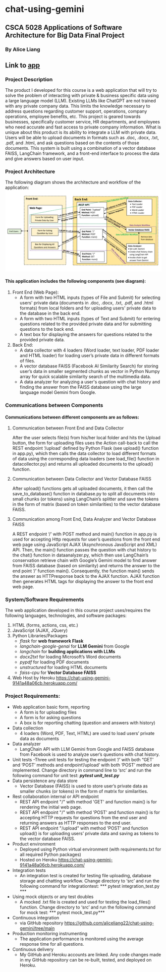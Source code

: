 # chat-using-gemini
## CSCA 5028 Applications of Software Architecture for Big Data Final Project
### By Alice Liang
## Link to [app](https://chat-using-gemini-9141a48a06cb.herokuapp.com/)

### Project Description

The product I developed for this course is a web application that will try to solve the problem of interacting with private & business specific data using a large language model (LLM). Existing LLMs like ChatGPT are not trained with any private company data. This limits the knowledge necessary to address questions regarding customer support, operations, company operations, employee benefits, etc. This project is geared towards businesses, specifically customer service, HR departments, and employees who need accurate and fast access to private company information. What is unique about this product is its ability to integrate a LLM with private data. Users will be able to upload documents in formats such as .doc, .docx, .txt, .pdf, and .html, and ask questions based on the contents of those documents. This system is built using a combination of a vector database FAISS, LangChain framework, and a front-end interface to process the data and give answers based on user input.

### Project Architecture

The following diagram shows the architecture and workflow of the application:
![picture of diagram](https://github.com/aliceliang22/chat-using-gemini/blob/main/src/static/images/diagram.jpg)

#### This application includes the following components (see diagram):
1. Front End (Web Page):
    - A form with two HTML inputs (types of File and Submit) for selecting users' private data (documents in .doc, .docx, .txt, .pdf, and .html formats) from local folders and for uploading users' private data to the database in the back end.
    - A form with two HTML inputs (types of Text and Submit) for entering questions related to the provided private data and for submitting questions to the back end.
    - A text box for displaying the answers for questions related to the provided private data.
2. Back End:
    - A data collector with 4 loaders (Word  loader, text loader, PDF loader and HTML loader) for loading user’s private data in different formats of files.
    - A vector database FAISS (Facebook AI Similarity Search) for storing user’s data in smaller segmented chunks as vector in Python Numpy array for quick scalable similarity search of the multimedia data.
    - A data analyzer for analyzing a user's question with chat history and finding the answer from the FAISS database using the large language model Gemini from Google.

### Communications between Components
#### Communications between different components are as follows:

1. Communication between Front End and Data Collector

    After the user selects file(s) from his/her local folder and hits the Upload button, the form for uploading files uses the Action call-back to call the REST endpoint ‘/upload’ defined by Python Flask (see upload() function in app.py), which then calls the data collector to load different formats of data using the corresponding data loaders (see load_file() function in datacollector.py) and returns all uploaded documents to the upload() function.

2. Communication between Data Collector and Vector Database FAISS

    After upload() functions gets all uploaded documents, it then call the save_to_database() function in database.py to split all documents into small chunks (or tokens) using LangChain’s splitter and save the tokens in the form of matrix (based on token similarities) to the vector database FAISS.

3. Communication among Front End, Data Analyzer and Vector Database FAISS

    A REST endpoint ‘/’ with POST method and main() function in app.py is used for accepting Http requests for user’s questions from the front end web page using JavaScript AJAX (Asynchronous JavaScript and XML) API. Then, the main() function passes the question with chat history to the chat() function in dataanalyzer.py, which then use LangChain’s conservation retrieve chain with Google’s Gemini model to find answer from FAISS database (based on similarity) and returns the answer to the end point ‘/’ function main(). Consequently, the function main() sends the answer as HTTPresponse back to the AJAX function. AJAX function then generates HTML tags for displaying the answer to the front end web page.

### System/Software Requirements

The web application developed in this course project uses/requires the following languages, technologies, and software packages:

1. HTML (forms, actions, css,  etc.) 
2. JavaScript (AJAX, JQuery)
3. Python Libraries/Packages
    - *flask* for **web framework Flask**
    - *langchain-google-genai* for **LLM Gemini** from Google
    - *langchain* for **building applications with LLMs**
    - *docx2txt* for loading Microsoft’s Word documents
    - *pypdf* for loading PDF documents
    - *unstructured* for loading HTML documents
    - *faiss-cpu*  for **Vector Database FAISS**
4. Web Host by Heroku https://chat-using-gemini-9141a48a06cb.herokuapp.com/   

### Project Requirements:
- Web application basic form, reporting
    - A form is for uploading files 
    - A form is for asking questions
    - A box is for reporting chatting (question and answers with history)
- Data collection
    - 4 loaders (Word, PDF, Text, HTML) are used to load users’ private data as documents 
- Data analyzer
    - LangChain API with LLM Gemini from Google and FAISS database from Facebook is used to analyze user’s questions with chat history.
- Unit tests 
    -Three unit tests for testing the endpoint ‘/’ with both “GET’ and ‘POST’ methods and endpoint‘/upload’ with both ‘POST’ method are implemented. Change directory in command line to ‘src’ and run the following command for unit test:
    ***pytest unit_test.py***
- Data persistence any data store 
    - Vector Database (FAISS) is used to store user’s private data as smaller chunks (or tokens) in the form of matrix for similarities.
- Rest collaboration internal or API endpoint
    - REST API endpoint "/" with method 'GET' and function main() is for rendering the initial web page.
    - REST API endpoint "/" with method 'POST' and function main() is for accepting HTTP requests for questions from the end user and returning answers as HTTP responses to the end user.
    - REST API endpoint "/upload" with method 'POST' and function upload() is for uploading users’ private data and saving as tokens to the vector database FAISS.
- Product environment
    - Deployed using Python virtual environment (with requirements.txt for all required Python packages)
    - Hosted on Heroku https://chat-using-gemini-9141a48a06cb.herokuapp.com/
- Integration tests
    - An integration test is created for testing file uploading, database storage and chatting workflow. Change directory to ‘src’ and run the following command for integrationtest: 
    *** pytest integration_test.py ***
- Using mock objects or any test doubles
    - A mocked .txt file is created and used for testing the load_files() function. Change directory to ‘src’ and run the following command for mock test: 
    *** pytest mock_test.py*** 
- Continuous integration
    - via GitHub repository https://github.com/aliceliang22/chat-using-gemini/tree/main
- Production monitoring instrumenting 
    - The application performance is monitored using the average response time for all questions.
- Continuous delivery
    - My GitHub and Heroku accounts are linked. Any code changes made in my GitHub repository can be re-built, tested, and deployed on Heroku.
